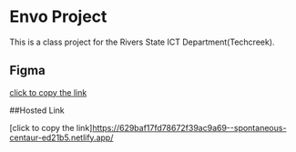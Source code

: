 # Envo Project

This is a class project for the Rivers State ICT Department(Techcreek).

## Figma 

[click to copy the link](https://www.figma.com/file/0sRqyhaSQXNyxHV4pGAePN/Envo?node-id=0%3A1)

##Hosted Link

[click to copy the link]https://629baf17fd78672f39ac9a69--spontaneous-centaur-ed21b5.netlify.app/
